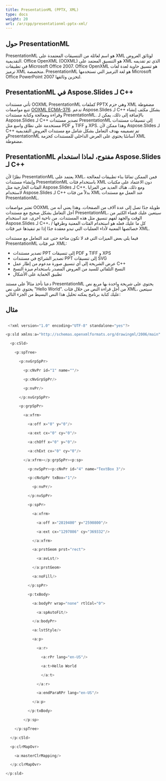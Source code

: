 ```yaml
---
title: PresentationML (PPTX, XML)
type: docs
weight: 20
url: /ar/cpp/presentationml-pptx-xml/
---
```


## **حول PresentationML**
PresentationML هو اسم لعائلة من التنسيقات المعتمدة على XML لوثائق العروض التقديمية. Office OpenXML (OOXML) هو التنسيق المعتمد على XML الذي تم تقديمه في تطبيقات Microsoft Office 2007. Office OpenXML هو تنسيق حاوية لعدة لغات ترميز XML متخصصة. PresentationML هو لغة الترميز التي تستخدمها Microsoft Office PowerPoint 2007 لتخزين وثائقها.
## **PresentationML في Aspose.Slides لـ C++**
تأتي مستندات OOXML PresentationML كملفات PPTX وهي حزم XML مضغوطة تتبع مواصفات [OOXML ECMA-376](https://www.ecma-international.org/publications-and-standards/standards/ecma-376/). تدعم Aspose.Slides لـ C++ بشكل مكثف إنشاء وقراءة ومعالجة وكتابة مستندات PresentationML. بالإضافة إلى ذلك، يمكن لـ Aspose.Slides لـ C++ تصدير مستندات PresentationML إلى تنسيقات مستندات مستخدمة على نطاق واسع مثل PDF و TIFF و XPS. وهذا ممكن لأن Aspose.Slides لـ C++ تم تصميمه بهدف التعامل بشكل شامل مع مستندات العروض التقديمية وPresentationML أساسًا يحتوي على العرض الداخلي للمستندات كحزمة XML مضغوطة.

## **PresentationML مفتوح، لماذا استخدام Aspose.Slides لـ C++**
نظرًا لأن PresentationML يعتمد على XML، فمن الممكن تمامًا بناء تطبيقات لمعالجة وإنشاء مستندات PresentationML باستخدام فئات XML دون الاعتماد على مكتبات الفئات الخارجية مثل Aspose.Slides لـ C++. ومع ذلك، هناك العديد من المزايا لاستخدام Aspose.Slides لـ C++ بدلاً من فئات XML عند العمل مع مستندات PresentationML.

تعتبر مواصفات OOXML طويلة جدًا تصل إلى عدة آلاف من الصفحات. وهذا يعني أنه من أجل التعامل بشكل صحيح مع مستندات PresentationML، سيتعين عليك قضاء الكثير من الوقت والجهد لفهم تنسيق مثل هذه المستندات. من ناحية أخرى، عند استخدام Aspose.Slides لـ C++، كل ما عليك فعله هو استخدام الفئات المعنية وطرقها / خصائصها المعنية لأداء العمليات التي تبدو معقدة جدًا إذا تم تنفيذها عبر فئات XML.

فيما يلي بعض الميزات التي قد لا تكون متاحة حتى عند التعامل مع مستندات PresentationML عبر فئات XML:

- تصدير مستندات PPT إلى تنسيقات PDF و TIFF و XPS
- تصدير الشرائح في مستندات PPT إلى تنسيقات SVG
- عرض الشريحة إلى أي تنسيق صورة مدعوم من إطار عمل C++
- النسخ التلقائي للسيد من العروض المصدر باستخدام ميزة النسخ
- تطبيق الحماية على الأشكال

دعنا نأخذ مثالاً على مستند PresentationML يحتوي على شريحة واحدة بها مربع نص يحتوي على نص "Hello World". من أجل قراءة النص من خلال فئات XML، سيتعين عليك كتابة برنامج يمكنه تحليل هذا النص البسيط من الجزء التالي:
## **مثال**

``` cpp

 <?xml version="1.0" encoding="UTF-8" standalone="yes"?>

<p:sld xmlns:a="http://schemas.openxmlformats.org/drawingml/2006/main" xmlns:r="http://schemas.openxmlformats.org/officeDocument/2006/relationships" xmlns:p="http://schemas.openxmlformats.org/presentationml/2006/main">

  <p:cSld>

    <p:spTree>

      <p:nvGrpSpPr>

        <p:cNvPr id="1" name=""/>

        <p:cNvGrpSpPr/>

        <p:nvPr/>

      </p:nvGrpSpPr>

      <p:grpSpPr>

        <a:xfrm>

          <a:off x="0" y="0"/>

          <a:ext cx="0" cy="0"/>

          <a:chOff x="0" y="0"/>

          <a:chExt cx="0" cy="0"/>

        </a:xfrm></p:grpSpPr><p:sp>

          <p:nvSpPr><p:cNvPr id="4" name="TextBox 3"/>

          <p:cNvSpPr txBox="1"/>

            <p:nvPr/>

          </p:nvSpPr>

          <p:spPr>

            <a:xfrm>

              <a:off x="2819400" y="2590800"/>

              <a:ext cx="1297086" cy="369332"/>

            </a:xfrm>

            <a:prstGeom prst="rect">

              <a:avLst/>

            </a:prstGeom>

            <a:noFill/>

          </p:spPr>

          <p:txBody>

            <a:bodyPr wrap="none" rtlCol="0">

              <a:spAutoFit/>

            </a:bodyPr>

            <a:lstStyle/>

            <a:p>

              <a:r>

                <a:rPr lang="en-US"/>

                <a:t>Hello World

                </a:t>

              </a:r>

              <a:endParaRPr lang="en-US"/>

            </a:p>

          </p:txBody>

        </p:sp>

    </p:spTree>

  </p:cSld>

  <p:clrMapOvr>

    <a:masterClrMapping/>

  </p:clrMapOvr>

</p:sld>

```